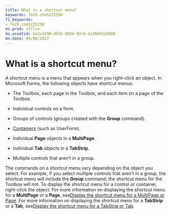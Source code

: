```yaml
---
title: What is a shortcut menu?
keywords: fm20.chm5225250
f1_keywords:
- fm20.chm5225250
ms.prod: office
ms.assetid: ba2cd298-d81b-892d-93c6-dc3666528809
ms.date: 06/08/2017
---
```



# What is a shortcut menu?

A shortcut menu is a menu that appears when you right-click an object. In Microsoft Forms, the following objects have shortcut menus:



- The Toolbox, each page in the Toolbox, and each item on a page of the Toolbox.
    
- Individual controls on a form.
    
- Groups of controls (groups created with the **Group** command).
    
- [Containers](vbe-glossary.md) (such as UserForm).
    
- Individual **Page** objects in a **MultiPage**.
    
- Individual **Tab** objects in a **TabStrip**.
    
- Multiple controls that aren't in a group.
    

The commands on a shortcut menu vary depending on the object you select. For example, if you select multiple controls that aren't in a group, the shortcut menu will include the **Group** command; the shortcut menu for the Toolbox will not.
To display the shortcut menu for a control or container, right-click the object.
For more information on displaying the shortcut menu for a **MultiPage** or a **Page**, see[Display the shortcut menu for a MultiPage or Page](display-the-shortcut-menu-for-a-multipage-or-page.md).
For more information on displaying the shortcut menu for a **TabStrip** or a **Tab**, see[Display the shortcut menu for a TabStrip or Tab](display-the-shortcut-menu-for-a-tabstrip-or-tab.md).

